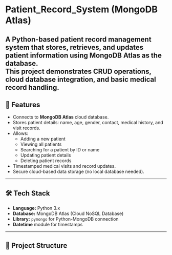 # Patient_Record_System (MongoDB Atlas)

A Python-based patient record management system that stores, retrieves, and updates patient information using **MongoDB Atlas** as the database.  
This project demonstrates CRUD operations, cloud database integration, and basic medical record handling.
---

## 📌 Features
- Connects to **MongoDB Atlas** cloud database.
- Stores patient details: name, age, gender, contact, medical history, and visit records.
- Allows:
  - Adding a new patient
  - Viewing all patients
  - Searching for a patient by ID or name
  - Updating patient details
  - Deleting patient records
- Timestamped medical visits and record updates.
- Secure cloud-based data storage (no local database needed).

---

## 🛠️ Tech Stack
- **Language:** Python 3.x
- **Database:** MongoDB Atlas (Cloud NoSQL Database)
- **Library:** `pymongo` for Python-MongoDB connection
- **Datetime** module for timestamps

---

## 📂 Project Structure
